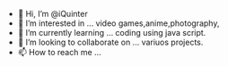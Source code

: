 - 👋 Hi, I’m @iQuinter
- 👀 I’m interested in ... video games,anime,photography,
- 🌱 I’m currently learning ... coding using java script.
- 💞️ I’m looking to collaborate on ... variuos projects.
- 📫 How to reach me ... 

<!---
iQuinter/iQuinter is a ✨ special ✨ repository because its `README.md` (this file) appears on your GitHub profile.
You can click the Preview link to take a look at your changes.
--->
